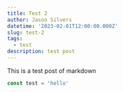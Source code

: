 ```yaml
---
title: Test 2
author: Jason Silvers
datetime: '2023-02-01T12:00:00.000Z'
slug: test-2
tags:
  - test
description: test post
---
```


This is a test post of markdown

```javascript
const test = 'hello'
```

